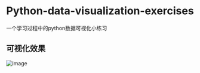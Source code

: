 # Python-data-visualization-exercises
一个学习过程中的python数据可视化小练习


## 可视化效果
![image](http://github.com/gypsy111/Python-data-visualization-exercises/master/image/效果.png)

